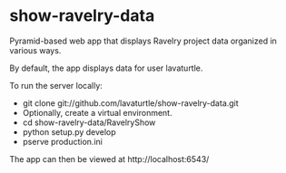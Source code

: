 show-ravelry-data
=================

Pyramid-based web app that displays Ravelry project data organized in various ways.

By default, the app displays data for user lavaturtle.

To run the server locally:
* git clone git://github.com/lavaturtle/show-ravelry-data.git
* Optionally, create a virtual environment.
* cd show-ravelry-data/RavelryShow
* python setup.py develop
* pserve production.ini

The app can then be viewed at http://localhost:6543/
